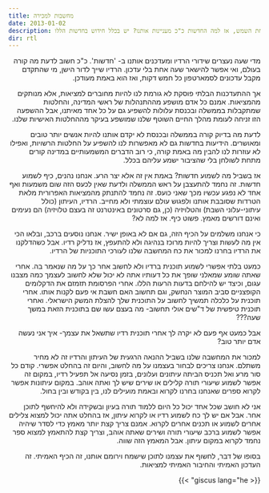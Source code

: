 ```yaml
---
title: מחשבות למכירה
date: 2013-01-02
description: אם אין כל חדש תחת השמש, אז למה החדשות כ"כ מעניינות אותנו? יש בכלל חידוש בחדשות הללו?
dir: rtl
---
```

<div dir="rtl">


מדי שעה נעצרים שידורי הרדיו ומעדכנים אותנו ב- 'חדשות'. כ"כ חשוב לדעת מה קורה בעולם, ואי אפשר להישאר שעה אחת בלי עדכון. הרדיו שייך לדור הישן, מי שהתקדם מקבל עדכונים לסמארטפון כל חמש דקות, ואז הוא באמת מעודכן.

אך ההתעדכנות הבלתי פוסקת לא גורמת לנו להיות מחוברים למציאות, אלא מנותקים מהמציאות. אמנם כל אדם מושפע מההתנהלות של ראשי המדינה, והחלטות שמתקבלות בממשלה ובכנסת עלולות להשפיע גם על כל אחד מאיתנו, אבל ההשפעה הזו זניחה לעומת מהלך החיים השוטף שלנו שמושפע בעיקר מההחלטות האישיות שלנו.

לדעת מה בדיוק קורה בממשלה ובכנסת לא יקדם אותנו להיות אנשים יותר טובים ומאושרים. הידיעות בחדשות גם לא מאפשרות לנו להשפיע על החלטות הרשויות, ואפילו לא עוזרות לנו להבין מה באמת קורה, כי רוב הדברים המשמעותיים במדינה קורים מתחת לשולחן בלי שהציבור ישמע עליהם בכלל.

אז בשביל מה לשמוע חדשות? באמת אין זה אלא יצר הרע. אנחנו נהנים, כיף לשמוע חדשות. זה נחמד להתעצבן על ראש הממשלה ולדעת שאין לכעס הזה שום משמעות ואף אחד לא נפגע עכשיו מכך שאני כועס. זה נחמד להתנתק מהמציאות האפרורית מלאת הטרדות שסובבת אותנו ולפגוש עולם עוצמתי ולא מחייב. הרדיו, העיתון (כולל עיתוני-עלוני השבת) והטלויזיה (כן, גם סרטונים באינטרנט זה בעצם טלויזיה) הם נעימים ואינם דורשים מאמץ. פשוט כיף. אז למה לא?

כי אנחנו משלמים על הכיף הזה, גם אם לא באופן ישיר. אנחנו נוסעים ברכב, ובלאו הכי אין מה לעשות וצריך להיות מרוכז בנהיגה ולא להתעפץ, אז נדליק רדיו. אבל כשהדלקנו את הרדיו בחרנו למכור את כח המחשבה שלנו לעורכי התוכניות של הרדיו.

כמעט בלתי אפשרי לשמוע תוכנית ברדיו ולא לחשוב אחר כך על מה שנאמר בה. אחרי שאתה שומע שמאלני שופך את כל דעותיו אתה לא יכול שלא לחשוב לעצמך כמה מצבנו עגום, וכיצד יש להילחם בדעות הרעות הללו. אחרי הפרסומת תזמזם את הדקלומים הקופצניים סביב המוצר הנחשק, וגם תחשוב האם חשבת אי פעם לקנות אותו. אחרי תוכנית על כלכלה תמשיך לחשוב על התוכנית שלך להצלת המשק הישראלי. ואחרי תוכנית טיפשית של ד"שים אולי תחשוב- מה בעצם עשו שם בתוכנית הזאת במשך שעה???

אבל כמעט אף פעם לא יקרה לך אחרי תוכנית רדיו שתשאל את עצמך- איך אני נעשה אדם יותר טוב?

למכור את המחשבה שלנו בשביל ההנאה הרגעית של העיתון והרדיו זה לא מחיר משתלם.
אנחנו צריכים לבחור בעצמנו על מה לחשוב, והיום זה בהחלט אפשרי. קודם כל סור מרע ואל תכניס הביתה עיתונים ועלונים, בזמן נסיעה אל תפעיל רדיו, במקום זה אפשר לשמוע שיעורי תורה קלילים או שירים שיש לך ואתה אוהב. במקום עיתונות אפשר לקרוא ספרים שאנחנו בחרנו לקרוא ובאמת מועילים לנו, בין בקודש ובין בחול.

אני לא חושב שכל אחד יכול כל היום ללמוד תורה בעיון ובשקידה ולא להיחשף לתוכן אחר. אבל אם יש לך כח לשמוע רדיו או לקרוא עיתון, אז בהחלט אתה יכול למצוא צלילים אחרים לשמוע או תכנים אחרים לקרוא. אמנם צריך קצת יותר מאמץ כדי לסדר שיהיה אפשר לשמוע ברכב שיעורי תורה ושירים שאתה אוהב, וצריך קצת להתאמץ למצוא ספר נחמד לקרוא במקום עיתון. אבל המאמץ הזה שווה.

בסופו של דבר, לחשוף את עצמנו לתוכן שישמח וירומם אותנו, זה הכיף האמיתי. זה העדכון האמיתי והחיבור האמיתי למציאות.

{{< giscus lang="he" >}}
</div>
